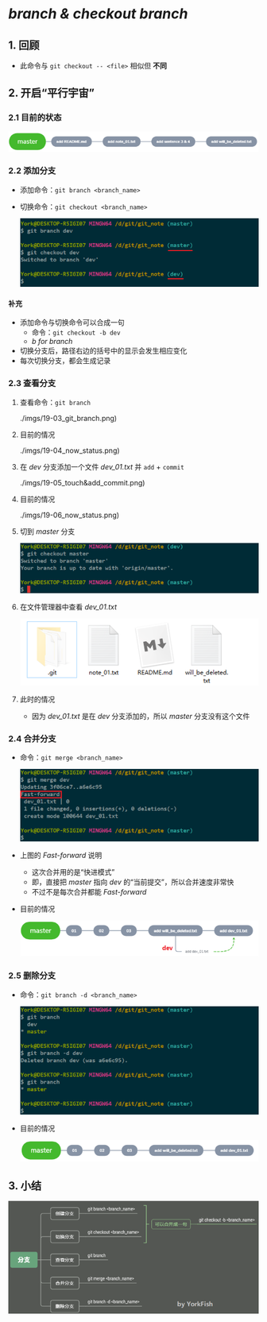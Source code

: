 # *branch & checkout branch*

## 1. 回顾

- 此命令与 `git checkout -- <file>` 相似但 **不同**

## 2. 开启“平行宇宙”

### 2.1 目前的状态

![](./imgs/19-01_now_status.png)

### 2.2 添加分支

- 添加命令：`git branch <branch_name>`
- 切换命令：`git checkout <branch_name>`

    ![](./imgs/19-02_branch&checkout.png)

#### 补充

- 添加命令与切换命令可以合成一句
    - 命令：`git checkout -b dev`
    - *b for branch*
- 切换分支后，路径右边的括号中的显示会发生相应变化
- 每次切换分支，都会生成记录

### 2.3 查看分支

1. 查看命令：`git branch`

    ./imgs/19-03_git_branch.png)

2. 目前的情况

    ./imgs/19-04_now_status.png)

3. 在 *dev* 分支添加一个文件 *dev_01.txt* 并 `add` + `commit`

    ./imgs/19-05_touch&add_commit.png)

4. 目前的情况

    ./imgs/19-06_now_status.png)

5. 切到 *master* 分支

    ![](./imgs/19-07_git_checkout_master.png)

6. 在文件管理器中查看 *dev_01.txt*

    ![](./imgs/19-08_view_files.png)

7. 此时的情况
   
    - 因为 *dev_01.txt* 是在 *dev* 分支添加的，所以 *master* 分支没有这个文件

### 2.4 合并分支

- 命令：`git merge <branch_name>`

    ![](./imgs/19-09_git_merge_branch.png)

- 上图的 *Fast-forward* 说明
    - 这次合并用的是“快进模式”
    - 即，直接把 *master* 指向 *dev* 的“当前提交”，所以合并速度非常快
    - 不过不是每次合并都能 *Fast-forward*
- 目前的情况

    ![](./imgs/19-10_now_status.png)

### 2.5 删除分支

- 命令：`git branch -d <branch_name>`

    ![](./imgs/19-11_git_branch_-d_branch.png)

- 目前的情况

    ![](./imgs/19-12_now_status.png)

## 3. 小结

![](./imgs/19-13_summary_mind_mapping.png)
